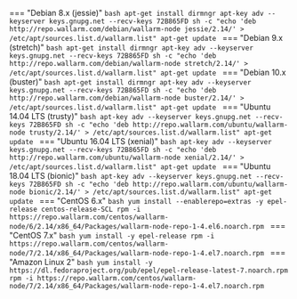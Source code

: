 === "Debian 8.x (jessie)"
    ```bash
    apt-get install dirmngr
    apt-key adv --keyserver keys.gnupg.net --recv-keys 72B865FD
    sh -c "echo 'deb http://repo.wallarm.com/debian/wallarm-node jessie/2.14/' > /etc/apt/sources.list.d/wallarm.list"
    apt-get update
    ```
=== "Debian 9.x (stretch)"
    ```bash
    apt-get install dirmngr
    apt-key adv --keyserver keys.gnupg.net --recv-keys 72B865FD
    sh -c "echo 'deb http://repo.wallarm.com/debian/wallarm-node stretch/2.14/' > /etc/apt/sources.list.d/wallarm.list"
    apt-get update
    ```
=== "Debian 10.x (buster)"
    ```bash
    apt-get install dirmngr
    apt-key adv --keyserver keys.gnupg.net --recv-keys 72B865FD
    sh -c "echo 'deb http://repo.wallarm.com/debian/wallarm-node buster/2.14/' > /etc/apt/sources.list.d/wallarm.list"
    apt-get update
    ```
=== "Ubuntu 14.04 LTS (trusty)"
    ```bash
    apt-key adv --keyserver keys.gnupg.net --recv-keys 72B865FD
    sh -c "echo 'deb http://repo.wallarm.com/ubuntu/wallarm-node trusty/2.14/' > /etc/apt/sources.list.d/wallarm.list"
    apt-get update
    ```
=== "Ubuntu 16.04 LTS (xenial)"
    ```bash
    apt-key adv --keyserver keys.gnupg.net --recv-keys 72B865FD
    sh -c "echo 'deb http://repo.wallarm.com/ubuntu/wallarm-node xenial/2.14/' > /etc/apt/sources.list.d/wallarm.list"
    apt-get update
    ```
=== "Ubuntu 18.04 LTS (bionic)"
    ```bash
    apt-key adv --keyserver keys.gnupg.net --recv-keys 72B865FD
    sh -c "echo 'deb http://repo.wallarm.com/ubuntu/wallarm-node bionic/2.14/' > /etc/apt/sources.list.d/wallarm.list"
    apt-get update
    ```
=== "CentOS 6.x"
    ```bash
    yum install --enablerepo=extras -y epel-release centos-release-SCL
    rpm -i https://repo.wallarm.com/centos/wallarm-node/6/2.14/x86_64/Packages/wallarm-node-repo-1-4.el6.noarch.rpm
    ```
=== "CentOS 7.x"
    ```bash
    yum install -y epel-release
    rpm -i https://repo.wallarm.com/centos/wallarm-node/7/2.14/x86_64/Packages/wallarm-node-repo-1-4.el7.noarch.rpm
    ```
=== "Amazon Linux 2"
    ```bash
    yum install -y https://dl.fedoraproject.org/pub/epel/epel-release-latest-7.noarch.rpm
    rpm -i https://repo.wallarm.com/centos/wallarm-node/7/2.14/x86_64/Packages/wallarm-node-repo-1-4.el7.noarch.rpm
    ```